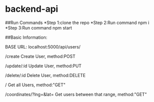 # backend-api

##Run Commands
*Step 1:clone the repo
*Step 2:Run command npm i
*Step 3:Run command npm start

##Basic Information:

BASE URL: localhost:5000/api/users/

/create
Create User,
method:POST

/update/:id
Update User,
method:PUT


/delete/:id
Delete User,
method:DELETE


/
Get all Users,
method:"GET"

/coordinates/?lng=<value>&lat=<value>
 Get users between that range,
  method:"GET"




